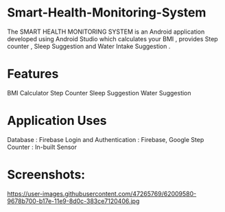 # Smart-Health-Monitoring-System
The SMART HEALTH MONITORING SYSTEM is an Android application developed using Android Studio which calculates your BMI , provides Step counter , Sleep Suggestion and Water Intake Suggestion .
# Features
BMI Calculator
Step Counter
Sleep Suggestion
Water Suggestion
# Application Uses
Database                  : Firebase
Login and Authentication  : Firebase, Google
Step Counter              : In-built Sensor
# Screenshots:
https://user-images.githubusercontent.com/47265769/62009580-9678b700-b17e-11e9-8d0c-383ce7120406.jpg
